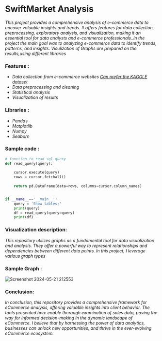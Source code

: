 # SwiftMarket Analysis
_This project provides a comprehensive analysis of e-commerce data to uncover valuable insights and trends. It offers features for data collection, preprocessing, exploratory analysis, and visualization, making it an essential tool for data analysts and e-commerce professionals..In the project the main goal was to analyzing e-commerce data to identify trends, patterns, and insights.
Visulization of Graphs are prepared on the results,using different libraries_


### Features :
- _Data collection from e-commerce websites [Can prefer the KAGGLE dataset](https://www.kaggle.com/datasets/monikahussain/swiftmarket-dataset)_
- _Data preprocessing and cleaning_
- _Statistical analysis_
- _Visualization of results_


### Libraries :
* _Pandas_
* _Matplotlib_
* _Numpy_
* _Seaborn_


### Sample code :
``` python
# function to read sql query
def read_query(query):
    
    cursor.execute(query)
    rows = cursor.fetchall()
    
    return pd.DataFrame(data=rows, columns=cursor.column_names)


if __name__=='__main__':
    query = 'Show tables;'
    print(query)
    df = read_query(query=query)
    print(df)
```


### Visualization description:
_This repository utilizes graphs as a fundamental tool for data visualization and analysis. They offer a powerful way to represent relationships and dependencies between different data points. In this project, I leverage various graph types_

### Sample Graph :
![Screenshot 2024-05-21 212553](https://github.com/MonikaHussain/ecommerce_analysis/assets/167159347/6984dbb4-e057-4310-a145-d32c8c57bbf7)




### Conclusion:
_In conclusion, this repository provides a comprehensive framework for eCommerce analysis, offering valuable insights into client behavior.  The tools  presented here enable thorough examination of sales data,  paving the way for informed decision-making  in the dynamic landscape of eCommerce. I believe that by harnessing the power of data analytics, businesses can unlock new opportunities, and thrive in the ever-evolving eCommerce ecosystem._


